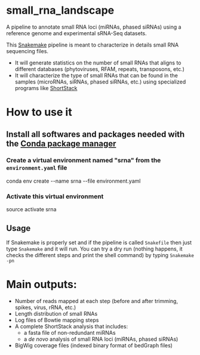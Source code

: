 # small_rna_landscape
A pipeline to annotate small RNA loci (miRNAs, phased siRNAs) using a reference genome and experimental sRNA-Seq datasets.

This [Snakemake](https://bitbucket.org/snakemake/snakemake/wiki/Home) pipeline is meant to characterize in details small RNA sequencing files.
*  It  will generate statistics on the number of small RNAs that aligns to different databases (phytoviruses, RFAM, repeats, transposons, etc.)
*  It will characterize the type of small RNAs that can be found in the samples (microRNAs, siRNAs, phased siRNAs, etc.) using specialized programs like [ShortStack](https://github.com/MikeAxtell/ShortStack)

# How to use it

## Install all softwares and packages needed with the [Conda package manager](https://conda.io/docs/using/envs.html)

### Create a virtual environment named "srna" from the `environment.yaml` file
conda env create --name srna --file environment.yaml

### Activate this virtual environment
source activate srna

## Usage
If Snakemake is properly set and if the pipeline is called `Snakefile` then just type `Snakemake` and it will run.
You can try a dry run (nothing happens, it checks the different steps and print the shell command) by typing `Snakemake -pn`


# Main outputs:
*  Number of reads mapped at each step (before and after trimming, spikes, virus, rRNA, etc.)  
*  Length distribution of small RNAs  
*  Log files of Bowtie mapping steps  
*  A complete ShortStack analysis that includes:  
    * a fasta file of non-redundant miRNAs
    * a *de novo* analysis of small RNA loci (miRNAs, phased siRNAs)
*  BigWig coverage files (indexed binary format of bedGraph files)
